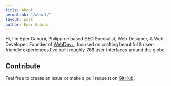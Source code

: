 ```yaml
---
title: About
permalink: "/about/"
layout: post
author: Eper Gaboni
---
```



Hi, I’m Eper Gaboni, Philippine based SEO Specialist, Web Designer, & Web Developer. Founder of [WebDev+](https://webdevpl.us), focused on crafting beautiful & user-friendly experiences.I’ve built roughly 768 user interfaces around the globe.

## Contribute
Feel free to create an issue or make a pull request on [GitHub](https://github.com/chesterhow/tale).

 
